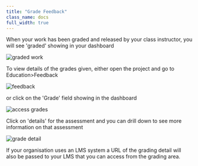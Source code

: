 ```yaml
---
title: "Grade Feedback"
class_name: docs
full_width: true
---
```


When your work has been graded and released by your class instructor, you will see 'graded' showing in your dashboard

<img alt="graded work" src="/img/docs/graded.png" class="simple"/>

To view details of the grades given, either open the project and go to Education>Feedback

<img alt="feedback" src="/img/docs/feedback.png" class="simple"/>

or click on the 'Grade' field showing in the dashboard

<img alt="access grades" src="/img/docs/accessgrades.png" class="simple"/>

Click on 'details' for the assessment and you can drill down to see more information on that assessment

<img alt="grade detail" src="/img/docs/gradedetail.png" class="simple"/>

If your organisation uses an LMS system a URL of the grading detail will also be passed to your LMS that you can access from the grading area.




